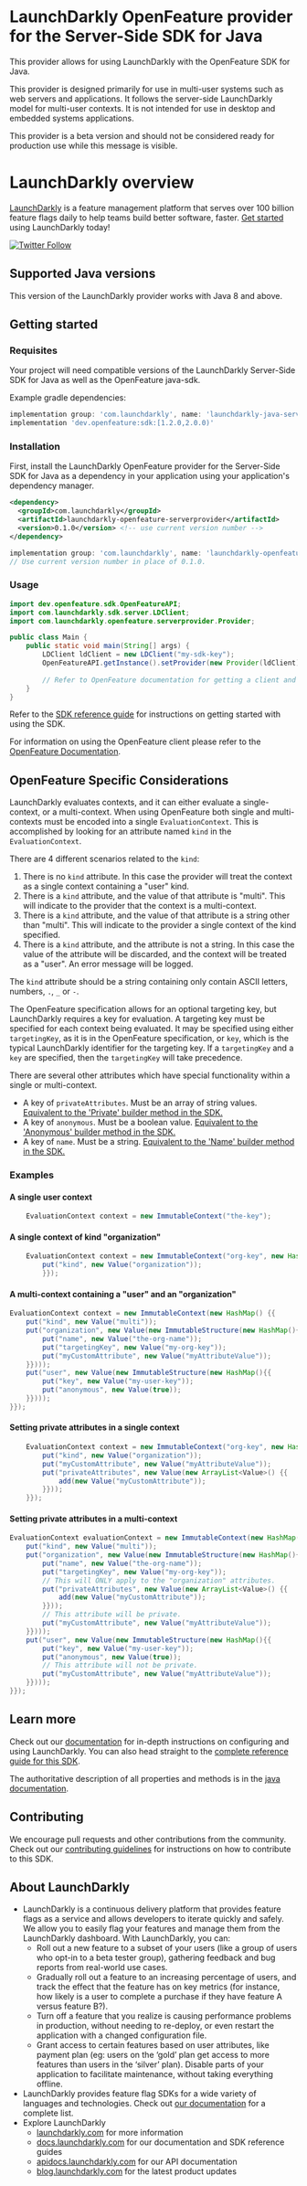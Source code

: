 # LaunchDarkly OpenFeature provider for the Server-Side SDK for Java

This provider allows for using LaunchDarkly with the OpenFeature SDK for Java.

This provider is designed primarily for use in multi-user systems such as web servers and applications. It follows the server-side LaunchDarkly model for multi-user contexts. It is not intended for use in desktop and embedded systems applications.

This provider is a beta version and should not be considered ready for production use while this message is visible.

# LaunchDarkly overview

[LaunchDarkly](https://www.launchdarkly.com) is a feature management platform that serves over 100 billion feature flags daily to help teams build better software, faster. [Get started](https://docs.launchdarkly.com/home/getting-started) using LaunchDarkly today!

[![Twitter Follow](https://img.shields.io/twitter/follow/launchdarkly.svg?style=social&label=Follow&maxAge=2592000)](https://twitter.com/intent/follow?screen_name=launchdarkly)

## Supported Java versions

This version of the LaunchDarkly provider works with Java 8 and above.

## Getting started

### Requisites

Your project will need compatible versions of the LaunchDarkly Server-Side SDK for Java as well as the OpenFeature java-sdk.

Example gradle dependencies:
```groovy
implementation group: 'com.launchdarkly', name: 'launchdarkly-java-server-sdk', version: '[6.0.0, 7.0.0)'
implementation 'dev.openfeature:sdk:[1.2.0,2.0.0)'
```

### Installation

First, install the LaunchDarkly OpenFeature provider for the Server-Side SDK for Java as a dependency in your application using your application's dependency manager.

```xml
<dependency>
  <groupId>com.launchdarkly</groupId>
  <artifactId>launchdarkly-openfeature-serverprovider</artifactId>
  <version>0.1.0</version> <!-- use current version number -->
</dependency>
```

```groovy
implementation group: 'com.launchdarkly', name: 'launchdarkly-openfeature-serverprovider', version: '0.1.0'
// Use current version number in place of 0.1.0.
```

### Usage

```java
import dev.openfeature.sdk.OpenFeatureAPI;
import com.launchdarkly.sdk.server.LDClient;
import com.launchdarkly.openfeature.serverprovider.Provider;

public class Main {
    public static void main(String[] args) {
        LDClient ldClient = new LDClient("my-sdk-key");
        OpenFeatureAPI.getInstance().setProvider(new Provider(ldClient));
        
        // Refer to OpenFeature documentation for getting a client and performing evaluations.
    }
}

```

Refer to the [SDK reference guide](https://docs.launchdarkly.com/sdk/server-side/java) for instructions on getting started with using the SDK.

For information on using the OpenFeature client please refer to the [OpenFeature Documentation](https://docs.openfeature.dev/docs/reference/concepts/evaluation-api/).

## OpenFeature Specific Considerations

LaunchDarkly evaluates contexts, and it can either evaluate a single-context, or a multi-context. When using OpenFeature both single and multi-contexts must be encoded into a single `EvaluationContext`. This is accomplished by looking for an attribute named `kind` in the `EvaluationContext`.

There are 4 different scenarios related to the `kind`:
1. There is no `kind` attribute. In this case the provider will treat the context as a single context containing a "user" kind.
2. There is a `kind` attribute, and the value of that attribute is "multi". This will indicate to the provider that the context is a multi-context.
3. There is a `kind` attribute, and the value of that attribute is a string other than "multi". This will indicate to the provider a single context of the kind specified.
4. There is a `kind` attribute, and the attribute is not a string. In this case the value of the attribute will be discarded, and the context will be treated as a "user". An error message will be logged.

The `kind` attribute should be a string containing only contain ASCII letters, numbers, `.`, `_` or `-`.

The OpenFeature specification allows for an optional targeting key, but LaunchDarkly requires a key for evaluation. A targeting key must be specified for each context being evaluated. It may be specified using either `targetingKey`, as it is in the OpenFeature specification, or `key`, which is the typical LaunchDarkly identifier for the targeting key. If a `targetingKey` and a `key` are specified, then the `targetingKey` will take precedence.

There are several other attributes which have special functionality within a single or multi-context.
- A key of `privateAttributes`. Must be an array of string values. [Equivalent to the 'Private' builder method in the SDK.](https://launchdarkly.github.io/dotnet-server-sdk/api/LaunchDarkly.Sdk.ContextBuilder.html#LaunchDarkly_Sdk_ContextBuilder_Private_System_String___)
- A key of `anonymous`. Must be a boolean value.  [Equivalent to the 'Anonymous' builder method in the SDK.](https://launchdarkly.github.io/dotnet-server-sdk/api/LaunchDarkly.Sdk.Context.html#LaunchDarkly_Sdk_Context_Anonymous)
- A key of `name`. Must be a string. [Equivalent to the 'Name' builder method in the SDK.](https://launchdarkly.github.io/dotnet-server-sdk/api/LaunchDarkly.Sdk.ContextBuilder.html#LaunchDarkly_Sdk_ContextBuilder_Name_System_String_)

### Examples

#### A single user context

```java
    EvaluationContext context = new ImmutableContext("the-key");
```

#### A single context of kind "organization"

```java
    EvaluationContext context = new ImmutableContext("org-key", new HashMap(){{
        put("kind", new Value("organization"));
        }});
```

#### A multi-context containing a "user" and an "organization"

```java
EvaluationContext context = new ImmutableContext(new HashMap() {{
    put("kind", new Value("multi"));
    put("organization", new Value(new ImmutableStructure(new HashMap(){{
        put("name", new Value("the-org-name"));
        put("targetingKey", new Value("my-org-key"));
        put("myCustomAttribute", new Value("myAttributeValue"));
    }})));
    put("user", new Value(new ImmutableStructure(new HashMap(){{
        put("key", new Value("my-user-key"));
        put("anonymous", new Value(true));
    }})));
}});
```

#### Setting private attributes in a single context

```java
    EvaluationContext context = new ImmutableContext("org-key", new HashMap(){{
        put("kind", new Value("organization"));
        put("myCustomAttribute", new Value("myAttributeValue"));
        put("privateAttributes", new Value(new ArrayList<Value>() {{
            add(new Value("myCustomAttribute"));
        }}));
    }});
```

#### Setting private attributes in a multi-context

```java
EvaluationContext evaluationContext = new ImmutableContext(new HashMap() {{
    put("kind", new Value("multi"));
    put("organization", new Value(new ImmutableStructure(new HashMap(){{
        put("name", new Value("the-org-name"));
        put("targetingKey", new Value("my-org-key"));
        // This will ONLY apply to the "organization" attributes.
        put("privateAttributes", new Value(new ArrayList<Value>() {{
            add(new Value("myCustomAttribute"));
        }}));
        // This attribute will be private.
        put("myCustomAttribute", new Value("myAttributeValue"));
    }})));
    put("user", new Value(new ImmutableStructure(new HashMap(){{
        put("key", new Value("my-user-key"));
        put("anonymous", new Value(true));
        // This attribute will not be private.
        put("myCustomAttribute", new Value("myAttributeValue"));
    }})));
}});
```

## Learn more

Check out our [documentation](http://docs.launchdarkly.com) for in-depth instructions on configuring and using LaunchDarkly. You can also head straight to the [complete reference guide for this SDK](https://docs.launchdarkly.com/sdk/server-side/dotnet).

The authoritative description of all properties and methods is in the [java documentation](https://launchdarkly.github.io/java-server-sdk/).

## Contributing

We encourage pull requests and other contributions from the community. Check out our [contributing guidelines](CONTRIBUTING.md) for instructions on how to contribute to this SDK.

## About LaunchDarkly

* LaunchDarkly is a continuous delivery platform that provides feature flags as a service and allows developers to iterate quickly and safely. We allow you to easily flag your features and manage them from the LaunchDarkly dashboard.  With LaunchDarkly, you can:
    * Roll out a new feature to a subset of your users (like a group of users who opt-in to a beta tester group), gathering feedback and bug reports from real-world use cases.
    * Gradually roll out a feature to an increasing percentage of users, and track the effect that the feature has on key metrics (for instance, how likely is a user to complete a purchase if they have feature A versus feature B?).
    * Turn off a feature that you realize is causing performance problems in production, without needing to re-deploy, or even restart the application with a changed configuration file.
    * Grant access to certain features based on user attributes, like payment plan (eg: users on the ‘gold’ plan get access to more features than users in the ‘silver’ plan). Disable parts of your application to facilitate maintenance, without taking everything offline.
* LaunchDarkly provides feature flag SDKs for a wide variety of languages and technologies. Check out [our documentation](https://docs.launchdarkly.com/sdk) for a complete list.
* Explore LaunchDarkly
    * [launchdarkly.com](https://www.launchdarkly.com/ "LaunchDarkly Main Website") for more information
    * [docs.launchdarkly.com](https://docs.launchdarkly.com/  "LaunchDarkly Documentation") for our documentation and SDK reference guides
    * [apidocs.launchdarkly.com](https://apidocs.launchdarkly.com/  "LaunchDarkly API Documentation") for our API documentation
    * [blog.launchdarkly.com](https://blog.launchdarkly.com/  "LaunchDarkly Blog Documentation") for the latest product updates
